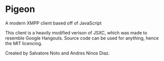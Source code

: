# Pigeon
A modern XMPP client based off of JavaScript

This client is a heavily modified verison of JSXC, which was made to resemble Google Hangouts.  Source code can be used for anything, hence the MIT licencing.

Created by Salvatore Noto and Andres Ninos Diaz.
